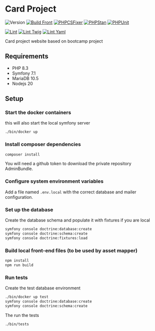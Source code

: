 # Card Project

![Version](https://img.shields.io/badge/version-1.0.0-informational)
[![Build Front](https://github.com/shadowc/card-project/actions/workflows/build.yaml/badge.svg)](https://github.com/shadowc/card-project/actions)
[![PHPCSFixer](https://github.com/shadowc/card-project/actions/workflows/php-cs-fixer.yaml/badge.svg)](https://github.com/shadowc/card-project/actions)
[![PHPStan](https://github.com/shadowc/card-project/actions/workflows/phpstan.yaml/badge.svg)](https://github.com/shadowc/card-project/actions)
[![PHPUnit](https://github.com/shadowc/card-project/actions/workflows/phpunit.yaml/badge.svg)](https://github.com/shadowc/card-project/actions)

[![Lint](https://github.com/shadowc/card-project/actions/workflows/lint.yaml/badge.svg)](https://github.com/shadowc/card-project/actions)
[![Lint Twig](https://github.com/shadowc/card-project/actions/workflows/lint-twig.yaml/badge.svg)](https://github.com/shadowc/card-project/actions)
[![Lint Yaml](https://github.com/shadowc/card-project/actions/workflows/lint-yaml.yaml/badge.svg)](https://github.com/shadowc/card-project/actions)

Card project website based on bootcamp project

## Requirements

- PHP 8.3
- Symfony 7.1
- MariaDB 10.5
- Nodejs 20

## Setup

### Start the docker containers

this will also start the local symfony server

```bash
./bin/docker up
```

### Install composer dependencies

```bash
composer install
```

You will need a github token to download the private repository AdminBundle.

### Configure system environment variables

Add a file named `.env.local` with the correct database and mailer configuration.

### Set up the database

Create the database schema and populate it with fixtures if you are local

```bash
symfony console doctrine:database:create
symfony console doctrine:schema:create
symfony console doctrine:fixtures:load
```

### Build local front-end files (to be used by asset mapper)

```bash
npm install
npm run build
```

### Run tests

Create the test database environment

```bash
./bin/docker up test
symfony console doctrine:database:create
symfony console doctrine:schema:create
```

The run the tests

```bash
./bin/tests
```
